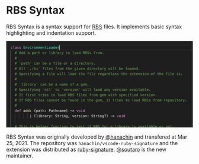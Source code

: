 # RBS Syntax

RBS Syntax is a syntax support for [RBS](https://github.com/ruby/rbs) files. It implements basic syntax highlighting and indentation support.

![Screenshot](screenshot.png)

RBS Syntax was originally developed by [@hanachin](https://github.com/hanachin) and transfered at Mar 25, 2021. The repository was `hanachin/vscode-ruby-signature` and the extension was distributed as [ruby-signature](https://marketplace.visualstudio.com/items?itemName=hanachin.ruby-signature). [@soutaro](https://github.com/soutaro) is the new maintainer.

